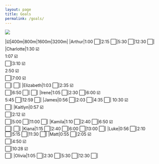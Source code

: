 ```yaml
---
layout: page
title: Goals
permalink: /goals/
---
```


![]({{site.baseurl}}/images/qualifying_standards.png)

|:ballot_box_with_check:|400m|800m|1600m|3200m|
|Arthur|1:00 :white_large_square:|2:15 :white_large_square:|5:30 :white_large_square:|12:30 :white_large_square:|
|Charlotte|1:30 :ballot_box_with_check: <br> 1:07 :ballot_box_with_check: <br> :white_large_square:|3:10 :ballot_box_with_check: <br> 2:50 :ballot_box_with_check: <br> :white_large_square:|7:00 :ballot_box_with_check: <br> :white_large_square:| :white_large_square:|
|Elizabeth|1:03 :white_large_square:|2:35 :ballot_box_with_check: <br> :white_large_square:|6:50 :white_large_square:| :white_large_square:|
|Irene|1:05 :white_large_square:|2:30 :white_large_square:|6:00 :ballot_box_with_check: <br> 5:45 :white_large_square:|12:59 :white_large_square:|
|James|0:56 :white_large_square:|2:03 :white_large_square:|4:35 :white_large_square:| 10:30 :ballot_box_with_check: <br> :white_large_square:|
|Kaitlyn|0:57 :ballot_box_with_check: <br> :white_large_square:|2:12 :ballot_box_with_check: <br> :white_large_square:|5:00 :white_large_square:|11:00 :white_large_square:|
|Kamila|1:10 :white_large_square:|2:40 :white_large_square:|6:50 :ballot_box_with_check: <br> :white_large_square:| :white_large_square:|
|Kiana|1:15 :white_large_square:|2:40 :white_large_square:|6:00 :white_large_square:|13:00 :white_large_square:|
|Luke|0:56 :white_large_square:|2:10 :white_large_square:|5:15 :white_large_square:|11:30 :white_large_square:|
|Matt|0:55 :white_large_square:|2:05 :ballot_box_with_check: <br> :white_large_square:|4:50 :ballot_box_with_check: <br> :white_large_square:|10:28 :ballot_box_with_check: <br> :white_large_square:|
|Olivia|1:05 :white_large_square:|2:30 :white_large_square:|5:30 :white_large_square:|12:30 :white_large_square:|




